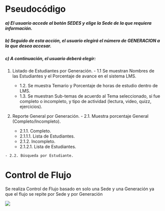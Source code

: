 
# Pseudocódigo

 ##### a) El usuario accede al botón SEDES y elige la Sede de la que requiera información.
##### b) Seguido de esta acción, el usuario elegirá el número de GENERACION a la que desea accesar.
 ##### c) A continuación, el usuario deberá elegir:
 

  1. Listado de Estudiantes por Generación.
    - 1.1 Se muestran Nombres de las Estudiantes y el Porcentaje de avance en el sistema LMS.
      - 1.2. Se muestra Temario y Porcentaje de horas de estudio dentro de LMS.
       - 1.3. Se muestran Sub-temas de acuerdo al Tema seleccionado, si fue completo o incompleto, y tipo de actividad (lectura, video, quizz, ejercicios).
       

  2. Reporte General por Generación.
    - 2.1. Muestra porcentaje General (Completo/Incompleto).
      - 2.1.1. Completo.
       - 2.1.1.1. Lista de Estudiantes.
      - 2.1.2. Incompleto.
       -  2.1.2.1. Lista de Estudiantes.   
       
       
    - 2.2. Búsqueda por Estudiante.    
    
  # Control de Flujo
    
   Se realiza Control de Flujo basado en solo  una Sede y una Generación ya que el flujo se repite por Sede y por Generación
  
  <img align="center" src="../imagenes/CF.jpg" />




   

   

